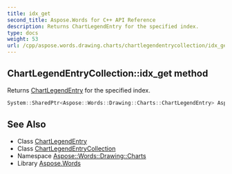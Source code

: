 ```yaml
---
title: idx_get
second_title: Aspose.Words for C++ API Reference
description: Returns ChartLegendEntry for the specified index.
type: docs
weight: 53
url: /cpp/aspose.words.drawing.charts/chartlegendentrycollection/idx_get/
---
```

## ChartLegendEntryCollection::idx_get method


Returns [ChartLegendEntry](../../chartlegendentry/) for the specified index.

```cpp
System::SharedPtr<Aspose::Words::Drawing::Charts::ChartLegendEntry> Aspose::Words::Drawing::Charts::ChartLegendEntryCollection::idx_get(int32_t index)
```

## See Also

* Class [ChartLegendEntry](../../chartlegendentry/)
* Class [ChartLegendEntryCollection](../)
* Namespace [Aspose::Words::Drawing::Charts](../../)
* Library [Aspose.Words](../../../)

